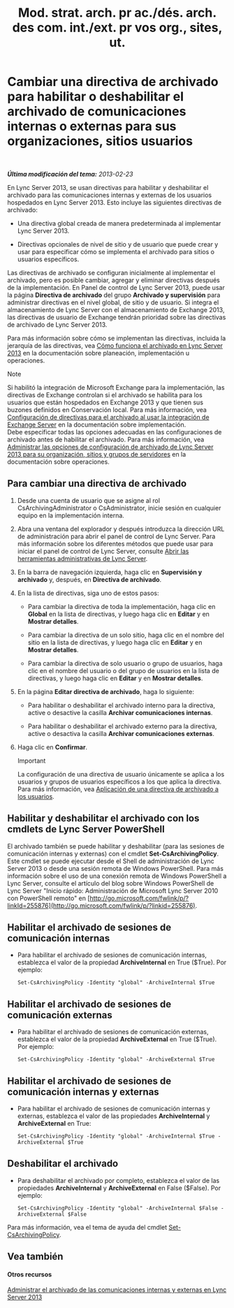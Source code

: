 ﻿---
title: "Mod. strat. arch. pr ac./dés. arch. des com. int./ext. pr vos org., sites, ut."
TOCTitle: "Mod. strat. arch. pr ac./dés. arch. des com. int./ext. pr vos org., sites, ut."
ms:assetid: b85dc3fb-8ebd-4e3c-ac90-fc79270ac867
ms:mtpsurl: https://technet.microsoft.com/es-es/library/Gg182576(v=OCS.15)
ms:contentKeyID: 48276447
ms.date: 01/07/2017
mtps_version: v=OCS.15
ms.translationtype: HT
---

# Cambiar una directiva de archivado para habilitar o deshabilitar el archivado de comunicaciones internas o externas para sus organizaciones, sitios usuarios

 

_**Última modificación del tema:** 2013-02-23_

En Lync Server 2013, se usan directivas para habilitar y deshabilitar el archivado para las comunicaciones internas y externas de los usuarios hospedados en Lync Server 2013. Esto incluye las siguientes directivas de archivado:

  - Una directiva global creada de manera predeterminada al implementar Lync Server 2013.

  - Directivas opcionales de nivel de sitio y de usuario que puede crear y usar para especificar cómo se implementa el archivado para sitios o usuarios específicos.

Las directivas de archivado se configuran inicialmente al implementar el archivado, pero es posible cambiar, agregar y eliminar directivas después de la implementación. En Panel de control de Lync Server 2013, puede usar la página **Directiva de archivado** del grupo **Archivado y supervisión** para administrar directivas en el nivel global, de sitio y de usuario. Si integra el almacenamiento de Lync Server con el almacenamiento de Exchange 2013, las directivas de usuario de Exchange tendrán prioridad sobre las directivas de archivado de Lync Server 2013.

Para más información sobre cómo se implementan las directivas, incluida la jerarquía de las directivas, vea [Cómo funciona el archivado en Lync Server 2013](lync-server-2013-how-archiving-works.md) en la documentación sobre planeación, implementación u operaciones.


> [!NOTE]
> Si habilitó la integración de Microsoft Exchange para la implementación, las directivas de Exchange controlan si el archivado se habilita para los usuarios que están hospedados en Exchange 2013 y que tienen sus buzones definidos en Conservación local. Para más información, vea <A href="lync-server-2013-setting-up-policies-for-archiving-when-using-exchange-server-integration.md">Configuración de directivas para el archivado al usar la integración de Exchange Server</A> en la documentación sobre implementación.<BR>Debe especificar todas las opciones adecuadas en las configuraciones de archivado antes de habilitar el archivado. Para más información, vea <A href="lync-server-2013-managing-archiving-configuration-options-for-your-organization-sites-and-pools.md">Administrar las opciones de configuración de archivado de Lync Server 2013 para su organización, sitios y grupos de servidores</A> en la documentación sobre operaciones.



## Para cambiar una directiva de archivado

1.  Desde una cuenta de usuario que se asigne al rol CsArchivingAdministrator o CsAdministrator, inicie sesión en cualquier equipo en la implementación interna.

2.  Abra una ventana del explorador y después introduzca la dirección URL de administración para abrir el panel de control de Lync Server. Para más información sobre los diferentes métodos que puede usar para iniciar el panel de control de Lync Server, consulte [Abrir las herramientas administrativas de Lync Server](lync-server-2013-open-lync-server-administrative-tools.md).

3.  En la barra de navegación izquierda, haga clic en **Supervisión y archivado** y, después, en **Directiva de archivado**.

4.  En la lista de directivas, siga uno de estos pasos:
    
      - Para cambiar la directiva de toda la implementación, haga clic en **Global** en la lista de directivas, y luego haga clic en **Editar** y en **Mostrar detalles**.
    
      - Para cambiar la directiva de un solo sitio, haga clic en el nombre del sitio en la lista de directivas, y luego haga clic en **Editar** y en **Mostrar detalles**.
    
      - Para cambiar la directiva de solo usuario o grupo de usuarios, haga clic en el nombre del usuario o del grupo de usuarios en la lista de directivas, y luego haga clic en **Editar** y en **Mostrar detalles**.

5.  En la página **Editar directiva de archivado**, haga lo siguiente:
    
      - Para habilitar o deshabilitar el archivado interno para la directiva, active o desactive la casilla **Archivar comunicaciones internas**.
    
      - Para habilitar o deshabilitar el archivado externo para la directiva, active o desactiva la casilla **Archivar comunicaciones externas**.

6.  Haga clic en **Confirmar**.
    
    > [!IMPORTANT]  
    > La configuración de una directiva de usuario únicamente se aplica a los usuarios y grupos de usuarios específicos a los que aplica la directiva. Para más información, vea <a href="lync-server-2013-applying-an-archiving-policy-to-users.md">Aplicación de una directiva de archivado a los usuarios</a>.
    


## Habilitar y deshabilitar el archivado con los cmdlets de Lync Server PowerShell

El archivado también se puede habilitar y deshabilitar (para las sesiones de comunicación internas y externas) con el cmdlet **Set-CsArchivingPolicy**. Este cmdlet se puede ejecutar desde el Shell de administración de Lync Server 2013 o desde una sesión remota de Windows PowerShell. Para más información sobre el uso de una conexión remota de Windows PowerShell a Lync Server, consulte el artículo del blog sobre Windows PowerShell de Lync Server "Inicio rápido: Administración de Microsoft Lync Server 2010 con PowerShell remoto" en [http://go.microsoft.com/fwlink/p/?linkId=255876](http://go.microsoft.com/fwlink/p/?linkid=255876).

## Habilitar el archivado de sesiones de comunicación internas

  - Para habilitar el archivado de sesiones de comunicación internas, establezca el valor de la propiedad **ArchiveInternal** en True ($True). Por ejemplo:
    
        Set-CsArchivingPolicy -Identity "global" -ArchiveInternal $True

## Habilitar el archivado de sesiones de comunicación externas

  - Para habilitar el archivado de sesiones de comunicación externas, establezca el valor de la propiedad **ArchiveExternal** en True ($True). Por ejemplo:
    
        Set-CsArchivingPolicy -Identity "global" -ArchiveExternal $True

## Habilitar el archivado de sesiones de comunicación internas y externas

  - Para habilitar el archivado de sesiones de comunicación internas y externas, establezca el valor de las propiedades **ArchiveInternal** y **ArchiveExternal** en True:
    
        Set-CsArchivingPolicy -Identity "global" -ArchiveInternal $True -ArchiveExternal $True

## Deshabilitar el archivado

  - Para deshabilitar el archivado por completo, establezca el valor de las propiedades **ArchiveInternal** y **ArchiveExternal** en False ($False). Por ejemplo:
    
        Set-CsArchivingPolicy -Identity "global" -ArchiveInternal $False -ArchiveExternal $False

Para más información, vea el tema de ayuda del cmdlet [Set-CsArchivingPolicy](https://docs.microsoft.com/en-us/powershell/module/skype/Set-CsArchivingPolicy).

## Vea también

#### Otros recursos

[Administrar el archivado de las comunicaciones internas y externas en Lync Server 2013](lync-server-2013-managing-the-archiving-of-internal-and-external-communications.md)

